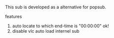 This sub is developed as a alternative for popsub.

features
1. auto locate to which end-time is "00:00:00"  ok!
2. disable vlc auto load internel sub 